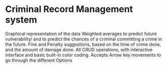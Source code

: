 # Criminal Record Management system 

Graphical representation of the data
Weighted averages to predict future vulnerability/ and to predict the chances of a criminal committing a crime in the future.
Fine and Penalty suggestions, based on the time of crime done, and the amount of damage done.
All CRUD operations, with interactive interface and basic built-in color coding.
Accepts Arrow key movements to go through the different Options
